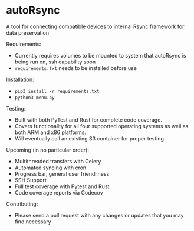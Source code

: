 # autoRsync
A tool for connecting compatible devices to internal Rsync framework for data preservation


Requirements: 
- Currently requires volumes to be mounted to system that autoRsync is being run on, ssh capability soon
- ```requirements.txt``` needs to be installed before use

Installation: 
- ```pip3 install -r requirements.txt```
- ```python3 menu.py```


Testing:
- Built with both PyTest and Rust for complete code coverage.
- Covers functionality for all four supported operating systems as well as both ARM and x86 platforms.
- Will eventually call an existing S3 container for proper testing

Upcoming (in no particular order):

- Multithreaded transfers with Celery
- Automated syncing with cron
- Progress bar, general user friendliness
- SSH Support
- Full test coverage with Pytest and Rust
- Code coverage reports via Codecov

Contributing:
- Please send a pull request with any changes or updates that you may find necessary
